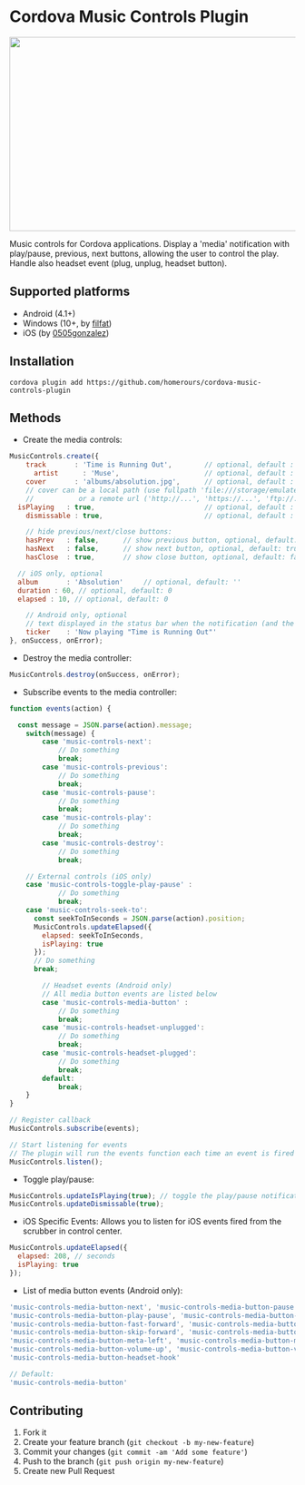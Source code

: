 # Cordova Music Controls Plugin

<img src='https://github.com/homerours/cosmic/blob/master/screenshots/notification.png' width='564' height='342'>

Music controls for Cordova applications. Display a 'media' notification with play/pause, previous, next buttons, allowing the user to control the play. Handle also headset event (plug, unplug, headset button).

## Supported platforms
- Android (4.1+)
- Windows (10+, by [filfat](https://github.com/filfat))
- iOS (by [0505gonzalez](https://github.com/0505gonzalez))

## Installation
`cordova plugin add https://github.com/homerours/cordova-music-controls-plugin`

## Methods
- Create the media controls:
```javascript
MusicControls.create({
    track       : 'Time is Running Out',		// optional, default : ''
	  artist      : 'Muse',						// optional, default : ''
    cover       : 'albums/absolution.jpg',		// optional, default : nothing
	// cover can be a local path (use fullpath 'file:///storage/emulated/...', or only 'my_image.jpg' if my_image.jpg is in the www folder of your app)
	//			 or a remote url ('http://...', 'https://...', 'ftp://...')
  isPlaying   : true,							// optional, default : true
	dismissable : true,							// optional, default : false

	// hide previous/next/close buttons:
	hasPrev   : false,		// show previous button, optional, default: true
	hasNext   : false,		// show next button, optional, default: true
	hasClose  : true,		// show close button, optional, default: false

  // iOS only, optional
  album       : 'Absolution'     // optional, default: ''
  duration : 60, // optional, default: 0
  elapsed : 10, // optional, default: 0

	// Android only, optional
	// text displayed in the status bar when the notification (and the ticker) are updated
	ticker	  : 'Now playing "Time is Running Out"'
}, onSuccess, onError);
```

- Destroy the media controller:
```javascript
MusicControls.destroy(onSuccess, onError);
```

- Subscribe events to the media controller:
```javascript
function events(action) {

  const message = JSON.parse(action).message;
	switch(message) {
		case 'music-controls-next':
			// Do something
			break;
		case 'music-controls-previous':
			// Do something
			break;
		case 'music-controls-pause':
			// Do something
			break;
		case 'music-controls-play':
			// Do something
			break;
		case 'music-controls-destroy':
			// Do something
			break;

    // External controls (iOS only)
    case 'music-controls-toggle-play-pause' :
			// Do something
			break;
    case 'music-controls-seek-to':
      const seekToInSeconds = JSON.parse(action).position;
      MusicControls.updateElapsed({
        elapsed: seekToInSeconds,
        isPlaying: true 
      });
      // Do something
      break;

		// Headset events (Android only)
		// All media button events are listed below
		case 'music-controls-media-button' :
			// Do something
			break;
		case 'music-controls-headset-unplugged':
			// Do something
			break;
		case 'music-controls-headset-plugged':
			// Do something
			break;
		default:
			break;
	}
}

// Register callback
MusicControls.subscribe(events);

// Start listening for events
// The plugin will run the events function each time an event is fired
MusicControls.listen();
```

- Toggle play/pause:
```javascript
MusicControls.updateIsPlaying(true); // toggle the play/pause notification button
MusicControls.updateDismissable(true);
```

- iOS Specific Events:
Allows you to listen for iOS events fired from the scrubber in control center.
```javascript
MusicControls.updateElapsed({
  elapsed: 208, // seconds
  isPlaying: true
});
```

- List of media button events (Android only):
```javascript
'music-controls-media-button-next', 'music-controls-media-button-pause', 'music-controls-media-button-play',
'music-controls-media-button-play-pause', 'music-controls-media-button-previous', 'music-controls-media-button-stop',
'music-controls-media-button-fast-forward', 'music-controls-media-button-rewind', 'music-controls-media-button-skip-backward',
'music-controls-media-button-skip-forward', 'music-controls-media-button-step-backward', 'music-controls-media-button-step-forward',
'music-controls-media-button-meta-left', 'music-controls-media-button-meta-right', 'music-controls-media-button-music',
'music-controls-media-button-volume-up', 'music-controls-media-button-volume-down', 'music-controls-media-button-volume-mute',
'music-controls-media-button-headset-hook'

// Default:
'music-controls-media-button'
```

## Contributing

1. Fork it
2. Create your feature branch (`git checkout -b my-new-feature`)
3. Commit your changes (`git commit -am 'Add some feature'`)
4. Push to the branch (`git push origin my-new-feature`)
5. Create new Pull Request
